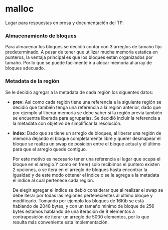 # malloc

Lugar para respuestas en prosa y documentación del TP.


### Almacenamiento de bloques

Para almacenar los bloques se decidió contar con 3 arreglos de tamaño fijo predeterminado. A pesar de tener que utilizar mucha memoria estatica en punteros, la ventaja principal es que los bloques estan organizados por tamaño. Por lo que se puede facilmente ir a alocar memoria al array de bloques adecuado.


### Metadata de la región
Se le decidió agregar a la metadata de cada región los siguentes datos:
* __prev__: Asi como cada región tiene una referencia a la siguiente región se decidió que también
tenga una referencia a la región anterior, dado que por ejemplo al liberar memoria se debe saber si
la región previa también se encuentra liberada para agruparlas. Se decidió incluir la referencia a la
metadata con objetivo de simplificar la resolución.
* __index__: Dado que se tiene un arreglo de bloques, al liberar una región de memoria dejando el bloque completamente libre y querer desmapear el bloque se realiza un swap de posición entre el bloque actual y el último para que el arreglo quede contiguo.

  Por este motivo es necesario tener una referencia al lugar que ocupa el bloque en el arreglo.Y como en free() solo recibimos el puntero existen 2 opciones, o se itera en el arreglo de bloques hasta encontrar la igualdad y de este modo obtener el indice o se
le agrega a la metadata el indice al cual pertenece cada región.

  De elegir agregar el indice se debió considerar que al realizar el swap se debe iterar por todas las regiones pertenecientes al ultimo bloque
y modificarlo. Tomando por ejemplo los bloques de 16Kib se está hablando de 2048 bytes, y con un tamaño
    minimo de bloque de 256 bytes estamos hablando de una iteración de 8 elementos a contraposición de
    iterar un arreglo de 5000 elementos, por lo que resulta más conveniente esta implementación.
